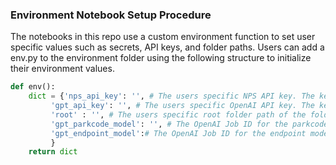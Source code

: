 ### Environment Notebook Setup Procedure

The notebooks in this repo use a custom environment function to set user specific values such as secrets, API keys, and folder paths. Users can add a env.py to the environment folder using the following structure to initialize their environment values.

```python
def env():
	dict = {'nps_api_key': '', # The users specific NPS API key. The key can be requested here:
		 'gpt_api_key': '', # The users specific OpenAI API key. The key can be requested here:
		 'root' : '', # The users specific root folder path of the folder containing the synthetic_data.csv. Example: "C:\\Users\\[INSERT USER]\\Documents\\MADS 2021\\Capstone\\MADS_Capstone\Data_API\\"
		 'gpt_parkcode_model': '', # The OpenAI Job ID for the parkcode model fine tuned using the GPT Model notebooks.
		 'gpt_endpoint_model':# The OpenAI Job ID for the endpoint model fine tuned using the GPT Model notebooks.
		 }
	return dict